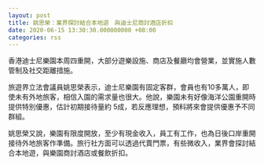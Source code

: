 ```yaml
---
layout: post
title: 姚思榮：業界探討結合本地遊　與迪士尼商討酒店折扣
date: 2020-06-15 13:30:30.000000000 +08:00
categories: rss
---
```


香港迪士尼樂園本周四重開，大部分遊樂設施、商店及餐廳均會營業，並實施人數管制及社交距離措施。

旅遊界立法會議員姚思榮表示，迪士尼樂園有固定客群，會員也有10多萬人，即使未有外地旅客，相信入園的需求量也很大。他說，樂園未有好像海洋公園重開時提供特別優惠，估計初期接待量約 5成，若反應理想，預料將來會提供優惠予不同群組。

姚思榮又說，樂園有限度開放，至少有現金收入，員工有工作，也為日後口岸重開接待外地旅客作準備。旅行社方面可以透過代賣門票，有些微收入，業界會探討結合本地遊，與樂園商討酒店或餐飲折扣。
